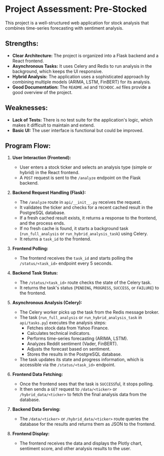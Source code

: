 # Project Assessment: Pre-Stocked

This project is a well-structured web application for stock analysis that combines time-series forecasting with sentiment analysis.

## Strengths:

*   **Clear Architecture:** The project is organized into a Flask backend and a React frontend.
*   **Asynchronous Tasks:** It uses Celery and Redis to run analysis in the background, which keeps the UI responsive.
*   **Hybrid Analysis:** The application uses a sophisticated approach by combining multiple models (ARIMA, LSTM, FinBERT) for its analysis.
*   **Good Documentation:** The `README.md` and `TECHDOC.md` files provide a good overview of the project.

## Weaknesses:

*   **Lack of Tests:** There is no test suite for the application's logic, which makes it difficult to maintain and extend.
*   **Basic UI:** The user interface is functional but could be improved.

## Program Flow:

1.  **User Interaction (Frontend):**
    *   User enters a stock ticker and selects an analysis type (simple or hybrid) in the React frontend.
    *   A `POST` request is sent to the `/analyze` endpoint on the Flask backend.

2.  **Backend Request Handling (Flask):**
    *   The `/analyze` route in `api/__init__.py` receives the request.
    *   It validates the ticker and checks for a recent cached result in the PostgreSQL database.
    *   If a fresh cached result exists, it returns a response to the frontend, and the process ends.
    *   If no fresh cache is found, it starts a background task (`run_full_analysis` or `run_hybrid_analysis_task`) using Celery.
    *   It returns a `task_id` to the frontend.

3.  **Frontend Polling:**
    *   The frontend receives the `task_id` and starts polling the `/status/<task_id>` endpoint every 5 seconds.

4.  **Backend Task Status:**
    *   The `/status/<task_id>` route checks the state of the Celery task.
    *   It returns the task's status (`PENDING`, `PROGRESS`, `SUCCESS`, or `FAILURE`) to the frontend.

5.  **Asynchronous Analysis (Celery):**
    *   The Celery worker picks up the task from the Redis message broker.
    *   The task (`run_full_analysis` or `run_hybrid_analysis_task` in `api/tasks.py`) executes the analysis steps:
        *   Fetches stock data from Yahoo Finance.
        *   Calculates technical indicators.
        *   Performs time-series forecasting (ARIMA, LSTM).
        *   Analyzes Reddit sentiment (Vader, FinBERT).
        *   Adjusts the forecast based on sentiment.
        *   Stores the results in the PostgreSQL database.
    *   The task updates its state and progress information, which is accessible via the `/status/<task_id>` endpoint.

6.  **Frontend Data Fetching:**
    *   Once the frontend sees that the task is `SUCCESS`ful, it stops polling.
    *   It then sends a `GET` request to `/data/<ticker>` or `/hybrid_data/<ticker>` to fetch the final analysis data from the database.

7.  **Backend Data Serving:**
    *   The `/data/<ticker>` or `/hybrid_data/<ticker>` route queries the database for the results and returns them as JSON to the frontend.

8.  **Frontend Display:**
    *   The frontend receives the data and displays the Plotly chart, sentiment score, and other analysis results to the user.
